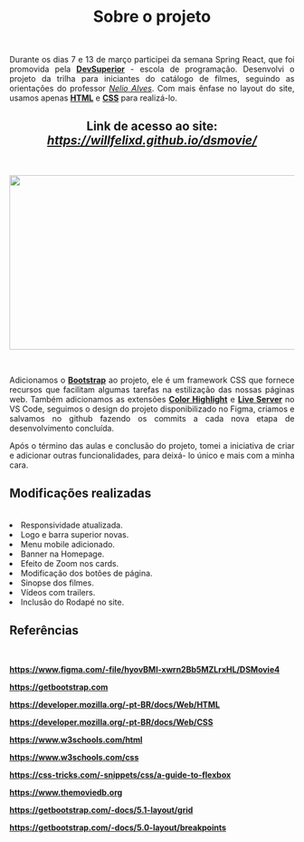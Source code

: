 <div>
  <h1 align="center">
    Sobre o projeto
  </h1>
</div><br />

<p align="justify">Durante os dias 7 e 13 de março participei da semana Spring React, que foi promovida pela
                        <a href="https://devsuperior.com.br/cursos" class="externo"><strong>DevSuperior</strong></a> -
                        escola de
                        programação. Desenvolvi o projeto da trilha para
                        iniciantes do
                        catálogo de filmes, seguindo as orientações do professor <a
                            href="https://www.linkedin.com/in/nelio-alves/?originalSubdomain=br"
                            class="externo"><em>Nelio
                                Alves</em></a>. Com mais ênfase no
                        layout do site, usamos apenas <a href="https://developer.mozilla.org/pt-BR/docs/Web/HTML"
                            class="externo"><strong>HTML</strong></a> e <a
                            href="https://developer.mozilla.org/pt-BR/docs/Web/CSS"
                            class="externo"><strong>CSS</strong></a> para
                        realizá-lo.
                    </p>
                    
<div>
  <h2 align="center"> Link de acesso ao site: <a href="https://willfelixd.github.io/dsmovie/"><i>https://willfelixd.github.io/dsmovie/</i></a></h2>
</div><br />

 <p align="center">
  
   <img width="568" height="308" src="https://github.com/willfelixd/dsmovie/blob/main/dsmovie_videoapresentacao.gif">

</p><br />
                    <p align="justify">Adicionamos o <a href="https://developer.mozilla.org/en-US/docs/Glossary/Bootstrap"
                            class="externo"><strong>Bootstrap</strong></a>
                        ao projeto, ele é
                        um framework CSS que fornece recursos que facilitam algumas tarefas na estilização das
                        nossas páginas web. Também adicionamos as extensões <a
                            href="https://marketplace.visualstudio.com/items?itemName=naumovs.color-highlight"
                            class="externo"><strong>Color
                                Highlight</strong></a> e
                        <a href="https://marketplace.visualstudio.com/items?itemName=ritwickdey.LiveServer"
                            class="externo"><strong>Live
                                Server</strong></a> no VS
                        Code, seguimos o design do projeto disponibilizado no Figma, criamos e salvamos no github
                        fazendo os commits a cada nova etapa de desenvolvimento concluída.
                    </p>
                    <p align="justify">Após o término das aulas
                        e conclusão do projeto, tomei a iniciativa de criar e adicionar outras funcionalidades,
                        para deixá- lo único e mais com a minha cara. <!--, com uso também de <a
                            href="https://developer.mozilla.org/pt-BR/docs/Web/JavaScript"
                            class="externo"><strong>JavaScript</strong></a>.-->
                    </p>
                    <h2>Modificações realizadas</h2><br />
                    <li>Responsividade atualizada.</li>
                    <li>Logo e barra superior novas.</li>
                    <li>Menu mobile adicionado.</li>
                    <li>Banner na Homepage.</li>
                    <li>Efeito de Zoom nos cards.</li>
                    <li>Modificação dos botões de página.</li>
                    <li>Sinopse dos filmes.</li>
                    <li>Vídeos com trailers.</li>
                    <li>Inclusão do Rodapé no site.</li>
                    <h2>Referências</h2><br />
                    <p align="justify"><a href="https://www.figma.com/file/hyovBMIxwrn2Bb5MZLrxHL/DSMovie4"
                            class="externo"><strong>https://www.figma.com/-file/hyovBMI-xwrn2Bb5MZLrxHL/DSMovie4</strong></a>
                    </p>
                    <p align="justify"><a href="https://getbootstrap.com" class="externo"><strong>https://getbootstrap.com</strong></a>
                    </p>
                    <p align="justify"><a href="https://developer.mozilla.org/pt-BR/docs/Web/HTML"
                            class="externo"><strong>https://developer.mozilla.org/-pt-BR/docs/Web/HTML</strong></a>
                    </p>
                    <p align="justify"><a href="https://developer.mozilla.org/pt-BR/docs/Web/CSS"
                            class="externo"><strong>https://developer.mozilla.org/-pt-BR/docs/Web/CSS</strong></a>
                    </p>
                    <p align="justify"><a href="https://www.w3schools.com/html/"
                            class="externo"><strong>https://www.w3schools.com/html</strong></a>
                    </p>
                    <p align="justify"><a href="https://www.w3schools.com/css/"
                            class="externo"><strong>https://www.w3schools.com/css</strong></a>
                    </p>
                    <p align="justify"><a href="https://css-tricks.com/snippets/css/a-guide-to-flexbox/"
                            class="externo"><strong>https://css-tricks.com/-snippets/css/a-guide-to-flexbox</strong></a>
                    </p>
                    <p align="justify"><a href="https://www.themoviedb.org"
                            class="externo"><strong>https://www.themoviedb.org</strong></a>
                    </p>
                    <p align="justify"><a href="https://getbootstrap.com/docs/5.1/layout/grid/"
                            class="externo"><strong>https://getbootstrap.com/-docs/5.1-layout/grid</strong></a>
                    </p>
                    <p align="justify"><a href="https://getbootstrap.com/docs/5.0/layout/breakpoints/"
                            class="externo"><strong>https://getbootstrap.com/-docs/5.0-layout/breakpoints</strong></a>
                    </p>
 
